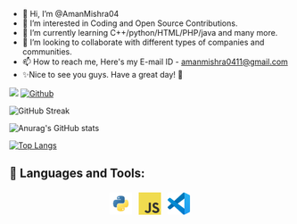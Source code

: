 - 👋 Hi, I’m @AmanMishra04
- 👀 I’m interested in Coding and Open Source Contributions.
- 🌱 I’m currently learning C++/python/HTML/PHP/java and many more.
- 💞️ I’m looking to collaborate with different types of companies and communities.
- 📫 How to reach me, Here's my E-mail ID - amanmishra0411@gmail.com
- ✨Nice to see you guys. Have a great day! 🎊

![](https://visitor-badge.laobi.icu/badge?page_id=AmanMishra04.AmanMishra04) [![Github](https://img.shields.io/github/followers/AmanMishra04?label=Follow&style=social)](https://github.com/CharalambosIoannou)


<!---
AmanMishra04/AmanMishra04 is a ✨ special ✨ repository because its `README.md` (this file) appears on your GitHub profile.
You can click the Preview link to take a look at your changes.
--->
![GitHub Streak](https://streak-stats.demolab.com?user=AmanMishra04&theme=tokyonight)

![Anurag's GitHub stats](https://github-readme-stats.vercel.app/api?username=AmanMishra04&show_icons=true&theme=tokyonight)

[![Top Langs](https://github-readme-stats.vercel.app/api/top-langs/?username=AmanMishra04&theme=dark)](https://github.com/AmanMishra04/github-readme-stats)



## 🧰 Languages and Tools:
<p align="center">
<img src="https://raw.githubusercontent.com/github/explore/80688e429a7d4ef2fca1e82350fe8e3517d3494d/topics/python/python.png" alt="Python" height="40" style="vertical-align:top; margin:4px">
<img src="https://raw.githubusercontent.com/github/explore/80688e429a7d4ef2fca1e82350fe8e3517d3494d/topics/javascript/javascript.png" alt="Javascript" height="40" style="vertical-align:top; margin:4px">
<img src="https://raw.githubusercontent.com/github/explore/80688e429a7d4ef2fca1e82350fe8e3517d3494d/topics/visual-studio-code/visual-studio-code.png" alt="VS Code" height="40" style="vertical-align:top; margin:4px">
</p>
